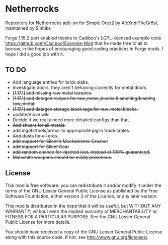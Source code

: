 # Netherrocks

Repository for Netherrocks add-on for Simple Ores2 by AleXndrTheGr8st, maintained by Sinhika

Forge 1.15.2 port enabled thanks to Cadiboo's LGPL-licensed example code 
<https://github.com/Cadiboo/Example-Mod> that he made free to all to borrow, 
in the hopes of encouraging good coding practices in
Forge mods. I hope I did a good job with it. 


TO DO
-----
* Add language entries for brick slabs.
* Investigate doors, they aren't behaving correctly for metal doors.
* <s>[1.17.1] add missing raw metal textures.</s>
* <s>[1.17.1] add datagen recipes for raw_metal_blocks & smelting/blasting raw_metal.</s>
* <s>[1.17.1] add datagen storage block tags for raw_metal blocks.</s>
* update/move wiki 
* Decide if we really need more detailed configs than that.
* <s>Add shears for all metals.</s>
* add ingots/tools/armor to appropriate piglin trade tables.
* <s>Add dusts for all ores.</s>
* <s>add support for Silent's Mechanisms: Crusher</s>
* <s>add support for Silent Gear</s>
* <s>add random chance for injected loot, instead of 100% guaranteed.</s>
* <s>Malachite weapons should be mildly poisonous.</s>



License
-------

This mod is free software: you can redistribute it and/or modify it under the
terms of the GNU Lesser General Public License as published by the Free
Software Foundation, either version 3 of the License, or any later version.

This mod is distributed in the hope that it will be useful, but WITHOUT ANY
WARRANTY; without even the implied warranty of MERCHANTABILITY or FITNESS FOR A
PARTICULAR PURPOSE.  See the GNU Lesser General Public License for more
details.

You should have received a copy of the GNU Lesser General Public License along
with this source code.  If not, see <http://www.gnu.org/licenses/>.
